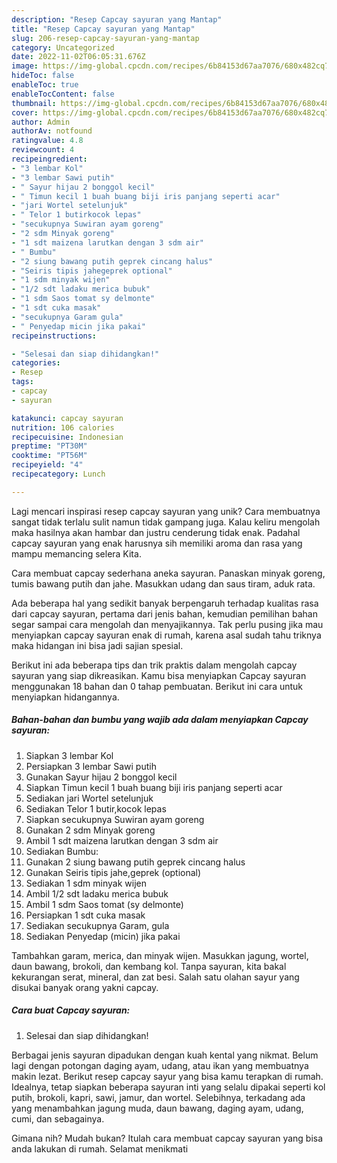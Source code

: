 ```yaml
---
description: "Resep Capcay sayuran yang Mantap"
title: "Resep Capcay sayuran yang Mantap"
slug: 206-resep-capcay-sayuran-yang-mantap
category: Uncategorized
date: 2022-11-02T06:05:31.676Z
image: https://img-global.cpcdn.com/recipes/6b84153d67aa7076/680x482cq70/capcay-sayuran-foto-resep-utama.jpg
hideToc: false
enableToc: true
enableTocContent: false
thumbnail: https://img-global.cpcdn.com/recipes/6b84153d67aa7076/680x482cq70/capcay-sayuran-foto-resep-utama.jpg
cover: https://img-global.cpcdn.com/recipes/6b84153d67aa7076/680x482cq70/capcay-sayuran-foto-resep-utama.jpg
author: Admin
authorAv: notfound
ratingvalue: 4.8
reviewcount: 4
recipeingredient:
- "3 lembar Kol"
- "3 lembar Sawi putih"
- " Sayur hijau 2 bonggol kecil"
- " Timun kecil 1 buah buang biji iris panjang seperti acar"
- "jari Wortel setelunjuk"
- " Telor 1 butirkocok lepas"
- "secukupnya Suwiran ayam goreng"
- "2 sdm Minyak goreng"
- "1 sdt maizena larutkan dengan 3 sdm air"
- " Bumbu"
- "2 siung bawang putih geprek cincang halus"
- "Seiris tipis jahegeprek optional"
- "1 sdm minyak wijen"
- "1/2 sdt ladaku merica bubuk"
- "1 sdm Saos tomat sy delmonte"
- "1 sdt cuka masak"
- "secukupnya Garam gula"
- " Penyedap micin jika pakai"
recipeinstructions:

- "Selesai dan siap dihidangkan!"
categories:
- Resep
tags:
- capcay
- sayuran

katakunci: capcay sayuran 
nutrition: 106 calories
recipecuisine: Indonesian
preptime: "PT30M"
cooktime: "PT56M"
recipeyield: "4"
recipecategory: Lunch

---
```





Lagi mencari inspirasi resep capcay sayuran yang unik? Cara membuatnya sangat tidak terlalu sulit namun tidak gampang juga. Kalau keliru mengolah maka hasilnya akan hambar dan justru cenderung tidak enak. Padahal capcay sayuran yang enak harusnya sih memiliki aroma dan rasa yang mampu memancing selera Kita.





Cara membuat capcay sederhana aneka sayuran. Panaskan minyak goreng, tumis bawang putih dan jahe. Masukkan udang dan saus tiram, aduk rata.

Ada beberapa hal yang sedikit banyak berpengaruh terhadap kualitas rasa dari capcay sayuran, pertama dari jenis bahan, kemudian pemilihan bahan segar sampai cara mengolah dan menyajikannya. Tak perlu pusing jika mau menyiapkan capcay sayuran enak di rumah, karena asal sudah tahu triknya maka hidangan ini bisa jadi sajian spesial.






Berikut ini ada beberapa tips dan trik praktis dalam mengolah capcay sayuran yang siap dikreasikan. Kamu bisa menyiapkan Capcay sayuran menggunakan 18 bahan dan 0 tahap pembuatan. Berikut ini cara untuk menyiapkan hidangannya.

<!--inarticleads1-->

##### Bahan-bahan dan bumbu yang wajib ada dalam menyiapkan Capcay sayuran:

1. Siapkan 3 lembar Kol
1. Persiapkan 3 lembar Sawi putih
1. Gunakan  Sayur hijau 2 bonggol kecil
1. Siapkan  Timun kecil 1 buah buang biji iris panjang seperti acar
1. Sediakan jari Wortel setelunjuk
1. Sediakan  Telor 1 butir,kocok lepas
1. Siapkan secukupnya Suwiran ayam goreng
1. Gunakan 2 sdm Minyak goreng
1. Ambil 1 sdt maizena larutkan dengan 3 sdm air
1. Sediakan  Bumbu:
1. Gunakan 2 siung bawang putih geprek cincang halus
1. Gunakan Seiris tipis jahe,geprek (optional)
1. Sediakan 1 sdm minyak wijen
1. Ambil 1/2 sdt ladaku merica bubuk
1. Ambil 1 sdm Saos tomat (sy delmonte)
1. Persiapkan 1 sdt cuka masak
1. Sediakan secukupnya Garam, gula
1. Sediakan  Penyedap (micin) jika pakai


Tambahkan garam, merica, dan minyak wijen. Masukkan jagung, wortel, daun bawang, brokoli, dan kembang kol. Tanpa sayuran, kita bakal kekurangan serat, mineral, dan zat besi. Salah satu olahan sayur yang disukai banyak orang yakni capcay. 

<!--inarticleads2-->

##### Cara buat Capcay sayuran:


1. Selesai dan siap dihidangkan!

Berbagai jenis sayuran dipadukan dengan kuah kental yang nikmat. Belum lagi dengan potongan daging ayam, udang, atau ikan yang membuatnya makin lezat. Berikut resep capcay sayur yang bisa kamu terapkan di rumah. Idealnya, tetap siapkan beberapa sayuran inti yang selalu dipakai seperti kol putih, brokoli, kapri, sawi, jamur, dan wortel. Selebihnya, terkadang ada yang menambahkan jagung muda, daun bawang, daging ayam, udang, cumi, dan sebagainya. 

Gimana nih? Mudah bukan? Itulah cara membuat capcay sayuran yang bisa anda lakukan di rumah. Selamat menikmati

